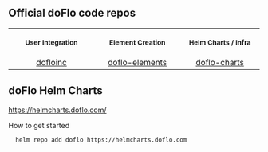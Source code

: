 ## Official doFlo code repos

<table>
<th align="center">
<img width="295" height="0">
<p> 
<small>
User Integration 
</small>
</p>
</th>
<th align="center">
<img width="295" height="0">
<p> 
<small>
Element Creation
</small>
</p>
</th>
<th align="center">
<img width="295" height="0">
<p> 
<small>
Helm Charts / Infra
</small>
</p>
</th>
</tr>
<tr>
<td align="center">
<!-- REMOVE THE BACKSLASHES -->
  <a href="https://github.com/dofloinc/">dofloinc</a>
</td>
<td align="center">
<!-- REMOVE THE BACKSLASHES -->
  <a href="https://github.com/doflo-elements/">doflo-elements</a>
</td>
  <td align="center">
<!-- REMOVE THE BACKSLASHES -->
  <a href="https://github.com/doflo-charts/">doflo-charts</a>
  </td>
</tr>

</table>  

## doFlo Helm Charts

https://helmcharts.doflo.com/

How to get started

```sh
  helm repo add doflo https://helmcharts.doflo.com

```


<!--

**Here are some ideas to get you started:**

🙋‍♀️ A short introduction - what is your organization all about?
🌈 Contribution guidelines - how can the community get involved?
👩‍💻 Useful resources - where can the community find your docs? Is there anything else the community should know?
🍿 Fun facts - what does your team eat for breakfast?
🧙 Remember, you can do mighty things with the power of [Markdown](https://docs.github.com/github/writing-on-github/getting-started-with-writing-and-formatting-on-github/basic-writing-and-formatting-syntax)
-->
